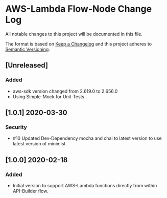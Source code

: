 # AWS-Lambda Flow-Node Change Log
All notable changes to this project will be documented in this file.

The format is based on [Keep a Changelog](http://keepachangelog.com/)
and this project adheres to [Semantic Versioning](http://semver.org/).

## [Unreleased]
### Added
- aws-sdk version changed from 2.619.0 to 2.656.0
- Using Simple-Mock for Unit-Tests

## [1.0.1] 2020-03-30
### Security
- #10 Updated Dev-Dependency mocha and chai to latest version to use latest version of minimist

## [1.0.0] 2020-02-18
### Added
- Initial version to support AWS-Lambda functions directly from within API-Builder flow.